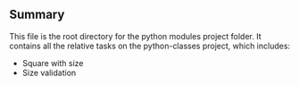 ## Summary

This file is the root directory for the python modules project folder. It contains all the relative tasks on the python-classes project, which includes:

* Square with size
* Size validation

